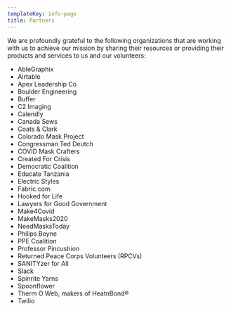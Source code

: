 ```yaml
---
templateKey: info-page
title: Partners
---
```

We are profoundly grateful to the following organizations that are working with us to achieve our mission by sharing their resources or providing their products and services to us and our volunteers:

* AbleGraphix
* Airtable
* Apex Leadership Co
* Boulder Engineering
* Buffer
* C2 Imaging
* Calendly
* Canada Sews
* Coats & Clark
* Colorado Mask Project
* Congressman Ted Deutch
* COVID Mask Crafters
* Created For Crisis
* Democratic Coalition
* Educate Tanzania
* Electric Styles
* Fabric.com
* Hooked for Life
* Lawyers for Good Government
* Make4Covid
* MakeMasks2020
* NeedMasksToday
* Philips Boyne
* PPE Coalition
* Professor Pincushion
* Returned Peace Corps Volunteers (RPCVs)
* SANITYzer for All
* Slack
* Spinrite Yarns
* Spoonflower
* Therm O Web, makers of HeatnBond®
* Twilio